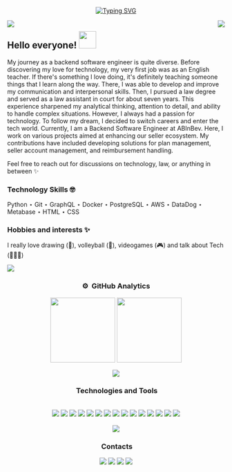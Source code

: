 <div align="center"> 
  
[![Typing SVG](https://readme-typing-svg.herokuapp.com?font=Montserrat+Alternates&size=35&center=true&vCenter=true&width=700&height=60&lines=Welcome+to+my+github's+profile)](https://git.io/typing-svg)
</div>

<img align="left" src="https://visitor-badge.laobi.icu/badge?page_id=nayaaguilar.nayaaguilar" />
<img align="right" src="https://img.shields.io/github/followers/nayaaguilar?label=Follow&style=social" />
<h1 align="center"></h1>


## Hello everyone! <img src="https://media.giphy.com/media/gDipFXZvaUTbn3HfuC/giphy.gif" width="40">

My journey as a backend software engineer is quite diverse. Before discovering my love for technology, my very first job was as an English teacher. If there's something I love doing, it's definitely teaching someone things that I learn along the way. There, I was able to develop and improve my communication and interpersonal skills. Then, I pursued a law degree and served as a law assistant in court for about seven years. This experience sharpened my analytical thinking, attention to detail, and ability to handle complex situations. However, I always had a passion for technology. To follow my dream, I decided to switch careers and enter the tech world. Currently, I am a Backend Software Engineer at ABInBev. Here, I work on various projects aimed at enhancing our seller ecosystem. My contributions have included developing solutions for plan management, seller account management, and reimbursement handling.

Feel free to reach out for discussions on technology, law, or anything in between ✨

### Technology Skills 🤓
Python ⋆ Git ⋆ GraphQL ⋆ Docker ⋆ PostgreSQL ⋆ AWS ⋆ DataDog ⋆ Metabase ⋆ HTML ⋆ CSS 

### Hobbies and interests ✨
I really love drawing (🎨), volleyball (🏐), videogames (🎮) and talk about Tech (👩🏽‍💻)

<a href="https://www.youtube.com/watch?v=dQw4w9WgXcQ"><img src="https://user-images.githubusercontent.com/73097560/115834477-dbab4500-a447-11eb-908a-139a6edaec5c.gif"></a>

<div align="center"> 
  
### ⚙️ &nbsp;GitHub Analytics
<p align= "center">
  <img height= "150" src="https://github-readme-stats.vercel.app/api?username=nayaaguilar&theme=react&show_icons=true&include_all_commits=true" />
  <img height= "150" src="https://github-readme-stats.vercel.app/api/top-langs/?username=nayaaguilar&theme=react&layout=compact" />
</p>

<a href="https://www.youtube.com/watch?v=dQw4w9WgXcQ"><img src="https://user-images.githubusercontent.com/73097560/115834477-dbab4500-a447-11eb-908a-139a6edaec5c.gif"></a>

<div align="center"> 
  
### &nbsp;Technologies and Tools
<div style="display: inline_block"><br/>
<img aling="center"src="https://img.shields.io/badge/Python-0095D5?&style=for-the-badge&logo=python&logoColor=white">
<img aling="center"src="https://img.shields.io/badge/AWS-F7DF1E?style=for-the-badge&logo=amazon&logoColor=black">
<img aling="center"src="https://img.shields.io/badge/PostgreSQL-316192?style=for-the-badge&logo=postgresql&logoColor=white">
<img aling="center"src="https://img.shields.io/badge/Terraform-83c5be?style=for-the-badge&logo=terraform&logoColor=white">
<img aling="center"src="https://img.shields.io/badge/Lambda-E95420?style=for-the-badge&logo=awslambda&logoColor=white">
<img aling="center"src="https://img.shields.io/badge/DynamoDB-316192?style=for-the-badge&logo=awsdynamo&logoColor=white">
<img aling="center"src="https://img.shields.io/badge/Docker-bde0fe?style=for-the-badge&logo=dockero&logoColor=white">
<img aling="center"src="https://img.shields.io/badge/Flutter-00C7B7?style=for-the-badge&logo=flutter&logoColor=white">
<img aling="center"src="https://img.shields.io/badge/HTML5-E34F26?style=for-the-badge&logo=html5&logoColor=white">
<img aling="center"src="https://img.shields.io/badge/CSS-43853D?style=for-the-badge&logo=css&logoColor=white">
<img aling="center"src="https://img.shields.io/badge/Postman-20232A?style=for-the-badge&logo=postman&logoColor=61DAFB">
<img aling="center"src="https://img.shields.io/badge/Grafana-ae2012?style=for-the-badge&logo=grafana&logoColor=ee9b00">
<img aling="center"src="https://img.shields.io/badge/Git-E95420?style=for-the-badge&logo=git&logoColor=white">
<img aling="center"src="https://img.shields.io/badge/MetaBase-F7DF1E?style=for-the-badge&logo=metabase&logoColor=black">
<img aling="center"src="https://img.shields.io/badge/Backstage-57cc99?style=for-the-badge&logo=backstage&logoColor=black">
</img>
</div>

<br>
<a href="https://www.youtube.com/watch?v=dQw4w9WgXcQ"><img src="https://user-images.githubusercontent.com/73097560/115834477-dbab4500-a447-11eb-908a-139a6edaec5c.gif"></a>
  
### &nbsp;Contacts
<div align="center"> 
<a href="https://www.linkedin.com/in/nayara-aguilar-dev/" target="_blank"><img src="https://img.shields.io/badge/-LinkedIn-lightgray?style=for-the-badge&logo=linkedin&logoColor=white" target="_blank"></a> <a href="https://codepen.io/nayara-aguilar" target="_blank"><img src="https://img.shields.io/badge/-CodePen-lightgray?style=for-the-badge&logo=CodePen&logoColor=white" target="_blank"></a> <a href="https://www.instagram.com/nayaaguillar/" target="_blank"><img src="https://img.shields.io/badge/-Instagram-lightgray?style=for-the-badge&logo=Instagram&logoColor=white" target="_blank"></a>  <a href="mailto:nayara.aguillar@gmail.com?Subject=Título%20da%20mensagem" target="_blank"><img src="https://img.shields.io/badge/-Gmail-lightgray?style=for-the-badge&logo=Gmail&logoColor=white" target="_blank"></a> 
<!--
**nayaaguilar/nayaaguilar** is a ✨ _special_ ✨ repository because its `README.md` (this file) appears on your GitHub profile.

Here are some ideas to get you started:

- 🔭 I’m currently working on ...
- 🌱 I’m currently learning ...
- 👯 I’m looking to collaborate on ...
- 🤔 I’m looking for help with ...
- 💬 Ask me about ...
- 📫 How to reach me: ...
- 😄 Pronouns: ...
- ⚡ Fun fact: ...
-->
